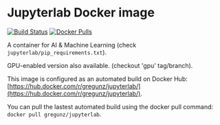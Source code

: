 # Jupyterlab Docker image

[![Build Status](https://travis-ci.org/gregunz/jupyterlab-docker.svg?branch=master)](https://travis-ci.org/gregunz/jupyterlab-docker)
[![Docker Pulls](https://img.shields.io/docker/pulls/gregunz/jupyterlab.svg?maxAge=2592000?style=flat-square)](https://hub.docker.com/r/gregunz/jupyterlab/)

A container for AI & Machine Learning (check `jupyterlab/pip_requirements.txt`). 

GPU-enabled version also available. (checkout 'gpu' tag/branch).

This image is configured as an automated build on Docker Hub: [https://hub.docker.com/r/gregunz/jupyterlab/](https://hub.docker.com/r/gregunz/jupyterlab/).

You can pull the lastest automated build using the docker pull command: `docker pull gregunz/jupyterlab`.

